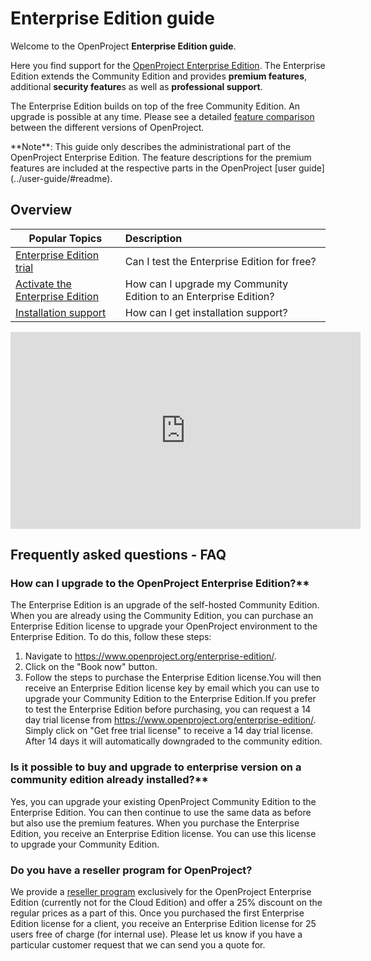 # Enterprise Edition guide

Welcome to the OpenProject **Enterprise Edition guide**.

Here you find support for the [OpenProject Enterprise Edition](https://www.openproject.org/enterprise-edition/). The Enterprise Edition extends the Community Edition and provides **premium features**, additional **security feature**s as well as **professional support**.

The Enterprise Edition builds on top of the free Community Edition. An upgrade is possible at any time. Please see a detailed [feature comparison](https://www.openproject.org/pricing/#features) between the different versions of OpenProject.

<div class="alert alert-info" role="alert">
**Note**: This guide only describes the administrational part of the OpenProject Enterprise Edition. The feature descriptions for the premium features are included at the respective parts in the OpenProject [user guide](../user-guide/#readme).
</div>

## Overview

| Popular Topics                                               | Description                                                  |
| ------------------------------------------------------------ | :----------------------------------------------------------- |
| [Enterprise Edition trial](#create-an-enterprise-edition-trial) | Can I test the Enterprise Edition for free?                  |
| [Activate the Enterprise Edition](#activate-the-enterprise-edition) | How can I upgrade my Community Edition to an Enterprise Edition? |
| [Installation support](installation-support)                 | How can I get installation support?                          |

<iframe width="560" height="315" src="https://www.youtube.com/embed/YRF_bavXBts" frameborder="0" allow="accelerometer; autoplay; encrypted-media; gyroscope; picture-in-picture" allowfullscreen></iframe>



## Frequently asked questions - FAQ 



### How can I upgrade to the OpenProject Enterprise Edition?**

The Enterprise Edition is an upgrade of the self-hosted Community Edition. When you are already using the Community Edition, you can purchase an Enterprise Edition license to upgrade your OpenProject environment to the Enterprise Edition. To do this, follow these steps:

1. Navigate to https://www.openproject.org/enterprise-edition/.
2. Click on the "Book now" button.
3. Follow the steps to purchase the Enterprise Edition license.You will then receive an Enterprise Edition license key by email which you can use to upgrade your Community Edition to the Enterprise Edition.If you prefer to test the Enterprise Edition before purchasing, you can request a 14 day trial license from https://www.openproject.org/enterprise-edition/. Simply click on "Get free trial license" to receive a 14 day trial license. After 14 days it will automatically downgraded to the community edition. 



### Is it possible to buy and upgrade to enterprise version on a community edition already installed?**

Yes, you can upgrade your existing OpenProject Community Edition to the Enterprise Edition. You can then continue to use the same data as before but also use the premium features. When you purchase the Enterprise Edition, you receive an Enterprise Edition license. You can use this license to upgrade your Community Edition.

### Do you have a reseller program for OpenProject?

We provide a [reseller program](https://www.openproject.org/reseller-program/) exclusively for the OpenProject Enterprise Edition (currently not for the Cloud Edition) and offer a 25% discount on the regular prices as a part of this. Once you purchased the first Enterprise Edition license for a client, you receive an Enterprise Edition license for 25 users free of charge (for internal use).
Please let us know if you have a particular customer request that we can send you a quote for. 
